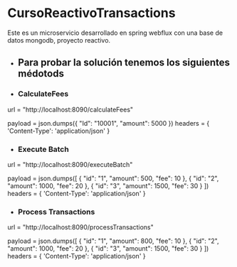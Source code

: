 # CursoReactivoTransactions

Este es un microservicio desarrollado en spring webflux con una base de datos mongodb, proyecto reactivo.

- ## Para probar la solución tenemos los siguientes médotods

- ### CalculateFees

url = "http://localhost:8090/calculateFees"

payload = json.dumps({
  "Id": "10001",
  "amount": 5000
})
headers = {
  'Content-Type': 'application/json'
}

- ### Execute Batch

url = "http://localhost:8090/executeBatch"

payload = json.dumps([
  {
    "id": "1",
    "amount": 500,
    "fee": 10
  },
  {
    "id": "2",
    "amount": 1000,
    "fee": 20
  },
  {
    "id": "3",
    "amount": 1500,
    "fee": 30
  }
])
headers = {
  'Content-Type': 'application/json'
}

- ### Process Transactions

url = "http://localhost:8090/processTransactions"

payload = json.dumps([
  {
    "id": "1",
    "amount": 800,
    "fee": 10
  },
  {
    "id": "2",
    "amount": 1000,
    "fee": 20
  },
  {
    "id": "3",
    "amount": 1500,
    "fee": 30
  }
])
headers = {
  'Content-Type': 'application/json'
}